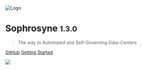 <img src="/sophrosyne/v.1.0.0/_media/LTEP_SOPHROSYNE_LOGO.png" alt="Logo">

# Sophrosyne <small>1.3.0</small>

> The way to Automated and Self-Governing Data-Centers

[GitHub](https://github.com/efstratios97/)
[Getting Started](#sophrosyne-©-developer-portal)

![](/sophrosyne/v.1.0.0/_media/HOME_BACKGROUND.png)
